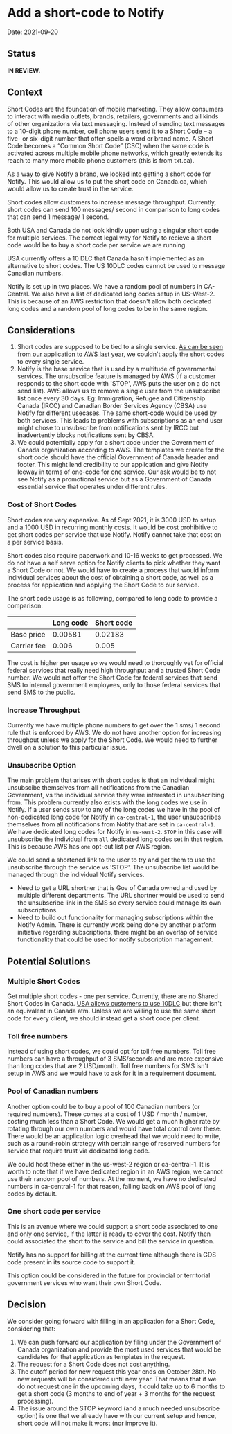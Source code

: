 # Add a short-code to Notify

Date: 2021-09-20

## Status

**IN REVIEW.**

## Context

Short Codes are the foundation of mobile marketing. They allow consumers to interact with media outlets, brands, retailers, governments and all kinds of other organizations via text messaging. Instead of sending text messages to a 10-digit phone number, cell phone users send it to a Short Code – a five- or six-digit number that often spells a word or brand name. A Short Code becomes a “Common Short Code” (CSC) when the same code is activated across multiple mobile phone networks, which greatly extends its reach to many more mobile phone customers (this is from txt.ca).

As a way to give Notify a brand, we looked into getting a short code for Notify. This would allow us to put the short code on Canada.ca, which would allow us to create trust in the service.

Short codes allow customers to increase message throughput. Currently, short codes can send 100 messages/ second in comparison to long codes that can send 1 message/ 1 second.

Both USA and Canada do not look kindly upon using a singular short code for multiple services. The correct legal way for Notify to recieve a short code would be to buy a short code per service we are running.

USA currently offers a 10 DLC that Canada hasn't implemented as an alternative to short codes. The US 10DLC codes cannot be used to message Canadian numbers.

Notify is set up in two places. We have a random pool of numbers in CA-Central. We also have a list of dedicated long codes setup in US-West-2. This is because of an AWS restriction that doesn't allow both dedicated long codes and a random pool of long codes to be in the same region.



## Considerations

1. Short codes are supposed to be tied to a single service. [As can be seen from our application to AWS last year](https://docs.google.com/document/d/1IbBHE_hDtXmV03FJFeB5wRWUekzmEP4Ky2x0a_lDBtg/edit), we couldn't apply the short codes to every single service.
1. Notify is the base service that is used by a multitude of governmental services. The unsubscribe feature is managed by AWS (If a customer responds to the short code with 'STOP', AWS puts the user on a do not send list). AWS allows us to remove a single user from the unsubscribe list once every 30 days. Eg: Immigration, Refugee and Citizenship Canada (IRCC) and Canadian Border Services Agency (CBSA) use Notify for different usecases. The same short-code would be used by both services. This leads to problems with subscriptions as an end user might chose to unsubscribe from notifications sent by IRCC but inadvertently blocks notifications sent by CBSA.
1. We could potentially apply for a short code under the Government of Canada organization according to AWS. The templates we create for the short code should have the official Government of Canada header and footer. This might lend credibility to our application and give Notify leeway in terms of one-code for one service. Our ask would be to not see Notify as a promotional service but as a Government of Canada essential service that operates under different rules.

### Cost of Short Codes

Short codes are very expensive. As of Sept 2021, it is 3000 USD to setup and a 1000 USD in recurring monthly costs. It would be cost prohibitive to get short codes per service that use Notify. Notify cannot take that cost on a per service basis.

Short codes also require paperwork and 10-16 weeks to get processed. We do not have a self serve option for Notify clients to pick whether they want a Short Code or not. We would have to create a process that would inform individual services about the cost of obtaining a short code, as well as a process for application and applying the Short Code to our service.

The short code usage is as following, compared to long code to provide a comparison:

|             | Long code | Short code |
|-------------|-----------|------------|
| Base price  | 0.00581   | 0.02183    |
| Carrier fee | 0.006     | 0.005      |

The cost is higher per usage so we would need to thoroughly vet for official federal services that really need high throughput and a trusted Short Code number. We would not offer the Short Code for federal services that send SMS to internal government employees, only to those federal services that send SMS to the public.

### Increase Throughput

Currently we have multiple phone numbers to get over the 1 sms/ 1 second rule that is enforced by AWS. We do not have another option for increasing throughput unless we apply for the Short Code. We would need to further dwell on a solution to this particular issue.

### Unsubscribe Option

The main problem that arises with short codes is that an individual might unsubscibe themselves from all notifications from the Canadian Government, vs the individual service they were interested in unsubscribing from.
This problem currently also exists with the long codes we use in Notify. If a user sends `STOP` to any of the long codes we have in the pool of non-dedicated long code for Notify in `ca-central-1`, the user unsubscribes themselves from all notifications from Notify that are set in `ca-central-1`.
We have dedicated long codes for Notify in `us-west-2`. `STOP` in this case will unsubscribe the individual from `all` dedicated long codes set in that region. This is because AWS has `one` opt-out list per AWS region.

We could send a shortened link to the user to try and get them to use the unsubscribe through the service vs 'STOP'. The unsubscribe list would be managed through the individual Notify services.

- Need to get a URL shortner that is Gov of Canada owned and used by multiple different departments. The URL shortner would be used to send the unsubscribe link in the SMS so every service could manage its own subscriptions.
- Need to build out functionality for managing subscriptions within the Notify Admin. There is currently work being done by another platform initiative regarding subscriptions, there might be an overlap of service functionality that could be used for notify subscription management.

## Potential Solutions

### Multiple Short Codes

Get multiple short codes - one per service. Currently, there are no Shared Short Codes in Canada. [USA allows customers to use 10DLC](https://messagemedia.com/us/blog/shared-short-code-replaced-with-10dlc/) but there isn't an equivalent in Canada atm. Unless we are willing to use the same short code for every client, we should instead get a short code per client.

### Toll free numbers

Instead of using short codes, we could opt for toll free numbers. Toll free numbers can have a throughput of 3 SMS/seconds and are more expensive than long codes that are 2 USD/month. Toll free numbers for SMS isn't setup in AWS and we would have to ask for it in a requirement document.

### Pool of Canadian numbers

Another option could be to buy a pool of 100 Canadian numbers (or required numbers). These comes at a cost of 1 USD / month / number, costing much less than a Short Code. We would get a much higher rate by rotating through our own numbers and would have total control over these. There would be an application logic overhead that we would need to write, such as a round-robin strategy with certain range of reserved numbers for service that require trust via dedicated long code.

We could host these either in the us-west-2 region or ca-central-1. It is worth to note that if we have dedicated region in an AWS region, we cannot use their random pool of numbers. At the moment, we have no dedicated numbers in ca-central-1 for that reason, falling back on AWS pool of long codes by default.

### One short code per service

This is an avenue where we could support a short code associated to one and only one service, if the latter is ready to cover the cost. Notify then could associated the short to the service and bill the service in question.

Notify has no support for billing at the current time although there is GDS code present in its source code to support it.

This option could be considered in the future for provincial or territorial government services who want their own Short Code.

## Decision

We consider going forward with filling in an application for a Short Code, considering that:

1. We can push forward our application by filing under the Government of Canada organization and provide the most used services that would be candidates for that application as templates in the request.
1. The request for a Short Code does not cost anything.
1. The cutoff period for new request this year ends on October 28th. No new requests will be considered until new year. That means that if we do not request one in the upcoming days, it could take up to 6 months to get a short code (3 months to end of year + 3 months for the request processing).
1. The issue around the STOP keyword (and a much needed unsubscribe option) is one that we already have with our current setup and hence, short code will not make it worst (nor improve it).
